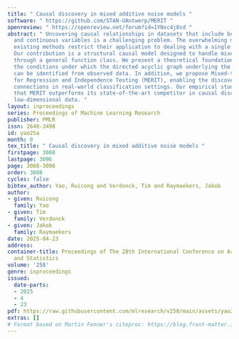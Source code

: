```yaml
---
title: " Causal discovery in mixed additive noise models "
software: " https://github.com/STAN-UAntwerp/MERIT "
openreview: " https://openreview.net/forum?id=1YNxc4j8sd "
abstract: " Uncovering causal relationships in datasets that include both categorical
  and continuous variables is a challenging problem. The overwhelming majority of
  existing methods restrict their application to dealing with a single type of variable.
  Our contribution is a structural causal model designed to handle mixed-type data
  through a general function class. We present a theoretical foundation that specifies
  the conditions under which the directed acyclic graph underlying the causal model
  can be identified from observed data. In addition, we propose Mixed-type data Extension
  for Regression and Independence Testing (MERIT), enabling the discovery of causal
  connections in real-world classification settings. Our empirical studies demonstrate
  that MERIT outperforms its state-of-the-art competitor in causal discovery on relatively
  low-dimensional data. "
layout: inproceedings
series: Proceedings of Machine Learning Research
publisher: PMLR
issn: 2640-3498
id: yao25a
month: 0
tex_title: " Causal discovery in mixed additive noise models "
firstpage: 3088
lastpage: 3096
page: 3088-3096
order: 3088
cycles: false
bibtex_author: Yao, Ruicong and Verdonck, Tim and Raymaekers, Jakob
author:
- given: Ruicong
  family: Yao
- given: Tim
  family: Verdonck
- given: Jakob
  family: Raymaekers
date: 2025-04-23
address:
container-title: Proceedings of The 28th International Conference on Artificial Intelligence
  and Statistics
volume: '258'
genre: inproceedings
issued:
  date-parts:
  - 2025
  - 4
  - 23
pdf: https://raw.githubusercontent.com/mlresearch/v258/main/assets/yao25a/yao25a.pdf
extras: []
# Format based on Martin Fenner's citeproc: https://blog.front-matter.io/posts/citeproc-yaml-for-bibliographies/
---
```

